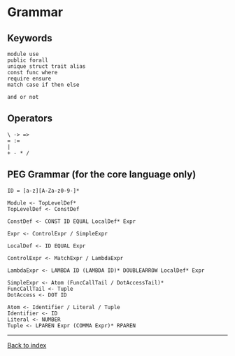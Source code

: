 # Grammar

## Keywords

    module use
    public forall
    unique struct trait alias
    const func where
    require ensure
    match case if then else

    and or not

## Operators

    \ -> =>
    = :=
    |
    + - * /


## PEG Grammar (for the core language only)


    ID = [a-z][A-Za-z0-9-]*

    Module <- TopLevelDef*
    TopLevelDef <- ConstDef

    ConstDef <- CONST ID EQUAL LocalDef* Expr

    Expr <- ControlExpr / SimpleExpr

    LocalDef <- ID EQUAL Expr

    ControlExpr <- MatchExpr / LambdaExpr

    LambdaExpr <- LAMBDA ID (LAMBDA ID)* DOUBLEARROW LocalDef* Expr

    SimpleExpr <- Atom (FuncCallTail / DotAccessTail)*
    FuncCallTail <- Tuple
    DotAccess <- DOT ID

    Atom <- Identifier / Literal / Tuple
    Identifier <- ID
    Literal <- NUMBER
    Tuple <- LPAREN Expr (COMMA Expr)* RPAREN



---
[Back to index](index.md)
